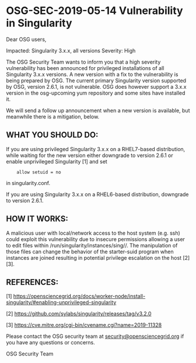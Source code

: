 # OSG-SEC-2019-05-14 Vulnerability in Singularity

Dear OSG users,
 
Impacted:  Singularity 3.x.x, all versions
Severity:   High

The OSG Security Team wants to inform you that a high severity vulnerability has been announced for privileged installations of all Singularity 3.x.x versions.  A new version with a fix to the vulnerability is being prepared by OSG.  The current primary Singularity version supported by OSG, version 2.6.1, is not vulnerable.  OSG does however support a 3.x.x version in the osg-upcoming yum repository and some sites have installed it.

We will send a follow up announcement when a new version is available, but meanwhile there is a mitigation, below.

## WHAT YOU SHOULD DO:
If you are using privileged Singularity 3.x.x on a RHEL7-based distribution, while waiting for the new version either downgrade to version 2.6.1 or enable unprivileged Singularity [1] and set 

```
    allow setuid = no
```

in singularity.conf.  

If you are using Singularity 3.x.x on a RHEL6-based distribution, downgrade to version 2.6.1.

## HOW IT WORKS:
A malicious user with local/network access to the host system (e.g. ssh) could exploit this vulnerability due to insecure permissions allowing a user to edit files within /run/singularity/instances/sing/<user>/<instance>. The manipulation of those files can change the behavior of the starter-suid program when instances are joined resulting in potential privilege escalation on the host [2] [3].

## REFERENCES:

[1] https://opensciencegrid.org/docs/worker-node/install-singularity/#enabling-unprivileged-singularity

[2] https://github.com/sylabs/singularity/releases/tag/v3.2.0

[3] https://cve.mitre.org/cgi-bin/cvename.cgi?name=2019-11328

Please contact the OSG security team at security@opensciencegrid.org if you have any questions or concerns.

OSG Security Team
